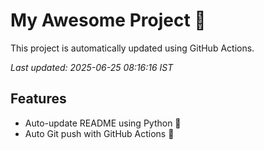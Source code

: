 # My Awesome Project 🚀

This project is automatically updated using GitHub Actions.

_Last updated: 2025-06-25 08:16:16 IST_

## Features
- Auto-update README using Python 🐍
- Auto Git push with GitHub Actions 🤖
